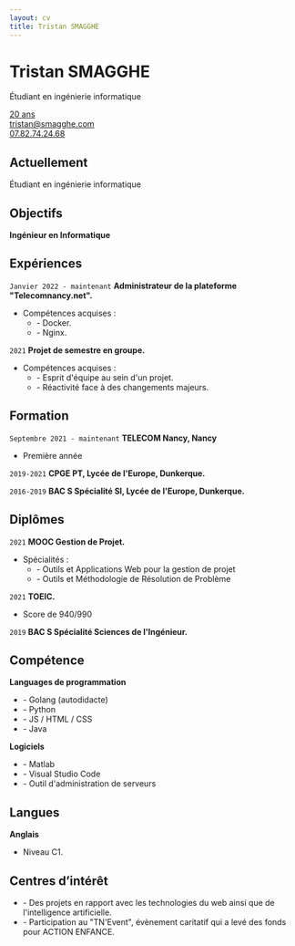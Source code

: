 ```yaml
---
layout: cv
title: Tristan SMAGGHE
---
```

# Tristan SMAGGHE
Étudiant en ingénierie informatique

<div id="webaddress">
<a href="#">20 ans</a>
<br/>
<a href="tristan@smagghe.com">tristan@smagghe.com</a>
<br/>
<a href="#">07.82.74.24.68</a>
</div>

## Actuellement

Étudiant en ingénierie informatique

## Objectifs

__Ingénieur en Informatique__

## Expériences

`Janvier 2022 - maintenant`
__Administrateur de la plateforme "Telecomnancy.net".__

- Compétences acquises :
    * \- Docker.
    * \- Nginx.

`2021`
__Projet de semestre en groupe.__

- Compétences acquises :
    * \- Esprit d'équipe au sein d'un projet.
    * \- Réactivité face à des changements majeurs.

## Formation

`Septembre 2021 - maintenant`
__TELECOM Nancy, Nancy__

- Première année

`2019-2021`
__CPGE PT, Lycée de l'Europe, Dunkerque.__

`2016-2019`
__BAC S Spécialité SI, Lycée de l'Europe, Dunkerque.__

## Diplômes

`2021`
__MOOC Gestion de Projet.__

- Spécialités :
    * \- Outils et Applications Web pour la gestion de projet
    * \- Outils et Méthodologie de Résolution de Problème

`2021`
__TOEIC.__

- Score de 940/990

`2019`
__BAC S Spécialité Sciences de l'Ingénieur.__

## Compétence

__Languages de programmation__
* \- Golang (autodidacte)
* \- Python
* \- JS / HTML / CSS
* \- Java

__Logiciels__
* \- Matlab
* \- Visual Studio Code
* \- Outil d'administration de serveurs

## Langues

__Anglais__
* Niveau C1.

## Centres d’intérêt

- \- Des projets en rapport avec les technologies du web ainsi que de l'intelligence artificielle.
- \- Participation au "TN'Event", évènement caritatif qui a levé des fonds pour ACTION ENFANCE.